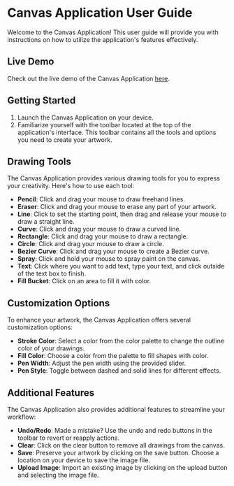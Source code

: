 # Canvas Application User Guide

Welcome to the Canvas Application! This user guide will provide you with instructions on how to utilize the application's features effectively.

## Live Demo

Check out the live demo of the Canvas Application [here](https://patrickCanvas.surge.sh).

## Getting Started

1. Launch the Canvas Application on your device.
2. Familiarize yourself with the toolbar located at the top of the application's interface. This toolbar contains all the tools and options you need to create your artwork.

## Drawing Tools

The Canvas Application provides various drawing tools for you to express your creativity. Here's how to use each tool:

- **Pencil**: Click and drag your mouse to draw freehand lines.
- **Eraser**: Click and drag your mouse to erase any part of your artwork.
- **Line**: Click to set the starting point, then drag and release your mouse to draw a straight line.
- **Curve**: Click and drag your mouse to draw a curved line.
- **Rectangle**: Click and drag your mouse to draw a rectangle.
- **Circle**: Click and drag your mouse to draw a circle.
- **Bezier Curve**: Click and drag your mouse to create a Bezier curve.
- **Spray**: Click and hold your mouse to spray paint on the canvas.
- **Text**: Click where you want to add text, type your text, and click outside of the text box to finish.
- **Fill Bucket**: Click on an area to fill it with color.

## Customization Options

To enhance your artwork, the Canvas Application offers several customization options:

- **Stroke Color**: Select a color from the color palette to change the outline color of your drawings.
- **Fill Color**: Choose a color from the palette to fill shapes with color.
- **Pen Width**: Adjust the pen width using the provided slider.
- **Pen Style**: Toggle between dashed and solid lines for different effects.

## Additional Features

The Canvas Application also provides additional features to streamline your workflow:

- **Undo/Redo**: Made a mistake? Use the undo and redo buttons in the toolbar to revert or reapply actions.
- **Clear**: Click on the clear button to remove all drawings from the canvas.
- **Save**: Preserve your artwork by clicking on the save button. Choose a location on your device to save the image file.
- **Upload Image**: Import an existing image by clicking on the upload button and selecting the image file.


